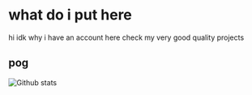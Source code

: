 # what do i put here
hi idk why i have an account here check my very good quality projects

## pog

![Github stats](https://github-readme-stats.vercel.app/api?username=YourOrdinaryCat&show_icons=true&theme=dark&bg_color=0d1117&hide_border="true")

